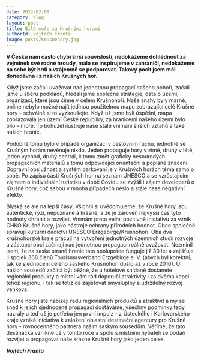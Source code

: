 ```yaml
---
date: 2022-02-08
category: blog
layout: post
title: Bílé moře za Krušnými horami
authorId: vojtech.franta
image: posts/krusnehory.jpg
---
```

**V Česku nám často chybí širší souvislosti, nedokážeme dohlédnout za vejminek své rodné hroudy, málo se inspirujeme v zahraničí, nedokážeme na sebe být hrdí a vzájemně se podporovat. Takový pocit jsem měl donedávna i z našich Krušných hor.**

Když jsme začali uvažovat nad jednotnou propagací našeho pohoří, začali jsme u sběru podkladů, hledali jsme společné strategie, data o území, organizací, které jsou činné v celém Krušnohoří. Naše snahy byly marné, online nebylo možné najít jedinou použitelnou mapu zobrazující celé Krušné hory – schválně si to vyzkoušejte. Když už jsme byli úspěšní, mapa zobrazovala jen území České republiky, za hranicemi našeho území bylo bílo – moře. To bohužel ilustruje naše stálé vnímání širších vztahů a také našich hranic.

Podobně tomu bylo v případě organizací v cestovním ruchu, jednotně se Krušným horám nevěnuje nikdo. Jeden propaguje hory v zimě, druhý v létě, jeden východ, druhý centrál, k tomu změť graficky nesourodých propagačních materiálů a tomu odpovídající orientační a popisné značení. Dopravní obslužnost a systém parkování je v Krušných horách téma samo o sobě. Po zápisu části Krušných hor na seznam UNESCO a se vzrůstajícím zájmem o individuální turistiku v době Covidu se zvýšil i zájem developerů o Krušné hory, což sebou v mnoha případech neslo a stále nese negativní efekty.

Blýská se ale na lepší časy. Všichni si uvědomujeme, že Krušné hory jsou autentické, ryzí, nepoznané a krásné, a že je zároveň nejvyšší čas tyto hodnoty chránit a rozvíjet. Vnímám proto velmi pozitivně iniciativu za vznik CHKO Krušné hory, jako nástroje ochrany přírodních hodnot. Obce společně spravují kulturní dědictví UNESCO Erzgebirge/Krušnohoří. Oba dva krušnohorské kraje pracují na vytvoření jednotných územních studií rozvoje a zástupci obcí začínají nad jednotnou propagací reálně uvažovat. Nezmínil jsem, že na saské straně hranic tato spolupráce funguje již 30 let a zajišťuje ji spolek 368 členů Tourismusverband Erzgebirge e. V. (abych byl korektní, tak ke sjednocení celého saského Krušnohoří došlo až v roce 2010). U našich sousedů začíná být běžné, že u hotelové snídaně dostanete regionální produkty a místní vám rád doporučí atraktivity i za dvěma kopci téhož regionu, i tak se totiž dá zajišťovat smysluplný a udržitelný rozvoj venkova. 

Krušné hory jistě nabízejí řadu regionálních produktů a atraktivit a my se snad k jejich sjednocené propagaci dostáváme, všechny podmínky tedy nazrály a teď už je potřeba jen první impulz - z Ústeckého i Karlovarského kraje vzniká iniciativa k založení oblastní destinační agentury pro Krušné hory - rovnocenného partnera našim saským sousedům. Věříme, že tato destinačka vznikne už v tomto roce a spolu s místními hybateli se podaří rozvíjet a propagovat naše krásné Krušné hory jako jeden celek.

***Vojtěch Franta***
